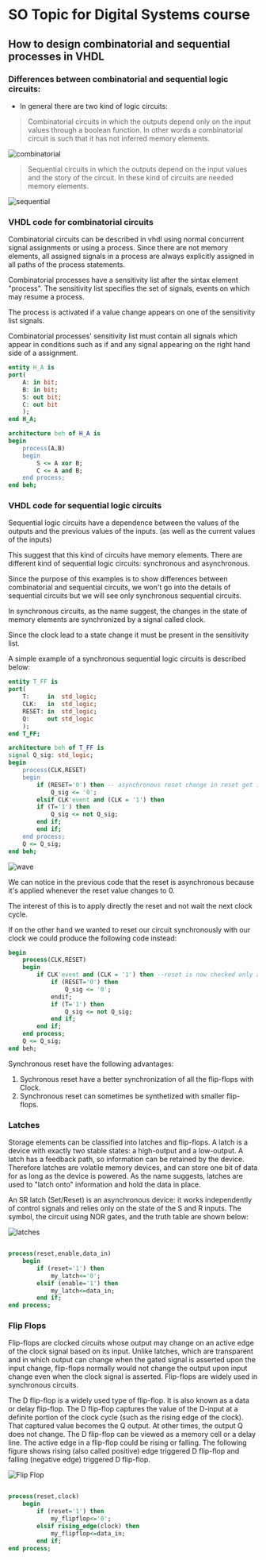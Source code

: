 # SO Topic for Digital Systems course

## How to design combinatorial and sequential processes in VHDL

### Differences between combinatorial and sequential logic circuits:


* In general there are two kind of logic circuits:

 
  
 > Combinatorial circuits in which the outputs depend only on the input values through a boolean function. In other words a combinatorial circuit is such that it has not inferred memory elements.
   
![combinatorial](images/comb.png)
 
 > Sequential circuits in which the outputs depend on the input values and the story of the circuit. In these kind of circuits are needed memory elements.

![sequential](images/seq.png)

### VHDL code for combinatorial circuits
Combinatorial circuits can be described in vhdl using normal concurrent signal assignments or using a process. Since there are not memory elements, all assigned signals in a process are always explicitly assigned in all paths of the process statements.

Combinatorial processes have a sensitivity list after the sintax element "process". The sensitivity list specifies the set of signals, events on which may resume a process. 

The process is activated if a value change appears on one of the sensitivity list signals. 

Combinatorial processes' sensitivity list must contain all signals which appear in conditions such as if and any signal appearing on the right hand side of a assignment.

```vhdl
entity H_A is
port(
    A: in bit;
    B: in bit;
    S: out bit;
    C: out bit
    );
end H_A;

architecture beh of H_A is
begin
    process(A,B)
    begin
        S <= A xor B;
        C <= A and B;
    end process;
end beh;

```
### VHDL code for sequential logic circuits
Sequential logic circuits have a dependence between the values of the outputs and the previous values of the inputs. (as well as the current values of the inputs)

This suggest that this kind of circuits have memory elements. There are different kind of sequential logic circuits: synchronous and asynchronous. 

Since the purpose of this examples is to show differences between combinatorial and sequential circuits, we won't go into the details of sequential circuits but we will see only synchronous sequential circuits.

In synchronous circuits, as the name suggest, the changes in the state of memory elements are synchronized by a signal called clock.

Since the clock lead to a state change it must be present in the sensitivity list.

A simple example of a synchronous sequential logic circuits is described below:

```vhdl
entity T_FF is
port(
    T:     in  std_logic;
    CLK:   in  std_logic;
    RESET: in  std_logic;
    Q:     out std_logic 
    );
end T_FF;

architecture beh of T_FF is
signal Q_sig: std_logic;
begin
    process(CLK,RESET)
    begin
        if (RESET='0') then -- asynchronous reset change in reset get immediately reflected on signal 'Q_sig'
            Q_sig <= '0';
        elsif CLK'event and (CLK = '1') then
	    if (T='1') then            
	        Q_sig <= not Q_sig;
	    end if;
        end if;
    end process;
    Q <= Q_sig;
end beh;

```
![wave](images/wave.png)

We can notice in the previous code that the reset is asynchronous because it's applied whenever the reset value changes to 0.  

The interest of this is to apply directly the reset and not wait the next clock cycle.  

If on the other hand we wanted to reset our circuit synchronously with our clock we could produce the following code instead:  

```vhdl
begin
    process(CLK,RESET)
    begin
        if CLK'event and (CLK = '1') then --reset is now checked only at the rising edge of clock
            if (RESET='0') then
                Q_sig <= '0';
            endif;
	        if (T='1') then            
	            Q_sig <= not Q_sig;
	        end if;
        end if;
    end process;
    Q <= Q_sig;
end beh;

```
Synchronous reset have the following advantages:  

1. Sychronous reset have a better synchronization of all the flip-flops with Clock.
2. Synchronous reset can sometimes be synthetized with smaller flip-flops. 

### Latches

Storage elements can be classified into latches and flip-flops. 
A latch is a device with exactly two stable states: a high-output and a low-output. A latch has a feedback path, so information can be retained by the device. 
Therefore latches are volatile memory devices, and can store one bit of data for as long as the device is powered. As the name suggests, latches are used to "latch onto" information and hold the data in place.

An SR latch (Set/Reset) is an asynchronous device: it works independently of control signals and relies only on the state of the S and R inputs. 
The symbol, the circuit using NOR gates, and the truth table are shown below:

![latches](images/latches.jpg)

```vhdl

process(reset,enable,data_in)
    begin
        if (reset='1') then
            my_latch<='0';
        elsif (enable='1') then
            my_latch<=data_in;
        end if;
end process;

``` 
### Flip Flops

Flip-flops are clocked circuits whose output may change on an active edge of the clock signal based on its input. Unlike latches, which are transparent and in which output can change when the gated signal is asserted upon the input change, flip-flops normally would not change the output upon input change even when the clock signal is asserted. Flip-flops are widely used in synchronous circuits.

The D flip-flop is a widely used type of flip-flop. It is also known as a data or delay flip-flop. The D flip-flop captures the value of the D-input at a definite portion of the clock cycle (such as the rising edge of the clock). That captured value becomes the Q output. At other times, the output Q does not change. The D flip-flop can be viewed as a memory cell or a delay line. The active edge in a flip-flop could be rising or falling. The following figure shows rising (also called positive) edge triggered D flip-flop and falling (negative edge) triggered D flip-flop.

![Flip Flop](images/flipflop.jpg)

```vhdl

process(reset,clock)
    begin
        if (reset='1') then
            my_flipflop<='0';
        elsif rising_edge(clock) then
            my_flipflop<=data_in;
        end if;
end process;

```